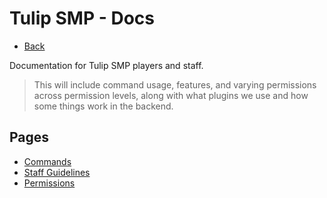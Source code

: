 # Tulip SMP - Docs

- [Back](/tulipsmp/)

Documentation for Tulip SMP players and staff. 

> This will include command usage, features, and varying permissions across permission levels, along with what plugins we use and how some things work in the backend.

## Pages

- [Commands](/tulipsmp/docs/commands/)
- [Staff Guidelines](/tulipsmp/docs/staffguide/)
- [Permissions](/tulipsmp/docs/permissions)